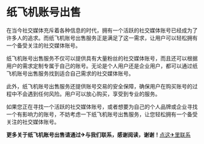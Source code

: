 # 纸飞机账号出售

在当今社交媒体充斥着各种信息的时代，拥有一个活跃的社交媒体账号已经成为了许多人的追求。而纸飞机账号出售服务正是满足了这一需求，让用户可以轻松拥有一个备受关注的社交媒体账号。

纸飞机账号出售服务不仅可以提供具有大量粉丝的社交媒体账号，而且还可以根据用户的需求定制专属于自己的账号。无论是个人用户还是企业用户，都可以通过纸飞机账号出售服务找到适合自己需求的社交媒体账号。

此外，纸飞机账号出售服务还提供账号交易的安全保障，确保用户在购买账号的过程中不会遇到任何风险。用户可以放心购买，享受到专业的服务。

如果您正在寻找一个活跃的社交媒体账号，或者想要为自己的个人品牌或企业寻找一个有影响力的账号，不妨考虑一下纸飞机账号出售服务，让您轻松拥有一个备受关注的社交媒体账号。

**更多关于纸飞机账号出售请通过✈与我们联系，感谢阅读，谢谢！**[点这✈里联系](https://ww.k02.cc)